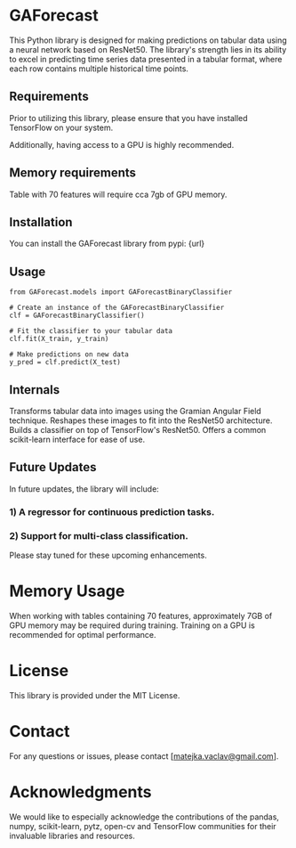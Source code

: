 # GAForecast
This Python library is designed for making predictions on tabular data using a neural network based on ResNet50. The library's strength lies in its ability to excel in predicting time series data presented in a tabular format, where each row contains multiple historical time points.

## Requirements
Prior to utilizing this library, please ensure that you have installed TensorFlow on your system.

Additionally, having access to a GPU is highly recommended.

## Memory requirements
Table with 70 features will require cca 7gb of GPU memory.

## Installation
You can install the GAForecast library from pypi:  {url}


## Usage
```
from GAForecast.models import GAForecastBinaryClassifier

# Create an instance of the GAForecastBinaryClassifier
clf = GAForecastBinaryClassifier()

# Fit the classifier to your tabular data
clf.fit(X_train, y_train)

# Make predictions on new data
y_pred = clf.predict(X_test)
```

## Internals
Transforms tabular data into images using the Gramian Angular Field technique.
Reshapes these images to fit into the ResNet50 architecture.
Builds a classifier on top of TensorFlow's ResNet50.
Offers a common scikit-learn interface for ease of use.


## Future Updates
In future updates, the library will include:

### 1) A regressor for continuous prediction tasks.
### 2) Support for multi-class classification.
Please stay tuned for these upcoming enhancements.

# Memory Usage
When working with tables containing 70 features, approximately 7GB of GPU memory may be required during training. Training on a GPU is recommended for optimal performance.

# License
This library is provided under the MIT License.

# Contact
For any questions or issues, please contact [matejka.vaclav@gmail.com].

# Acknowledgments
We would like to especially acknowledge the contributions of the pandas, numpy, scikit-learn, pytz, open-cv and TensorFlow communities for their invaluable libraries and resources.






